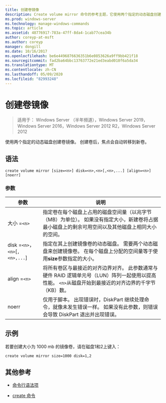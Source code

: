 ```yaml
---
title: 创建卷镜像
description: Create volume mirror 命令的参考主题，它使用两个指定的动态磁盘创建卷镜像。
ms.prod: windows-server
ms.technology: manage-windows-commands
ms.topic: article
ms.assetid: 48776917-783a-47ff-8da4-1cab77cea34b
author: coreyp-at-msft
ms.author: coreyp
manager: dongill
ms.date: 10/16/2017
ms.openlocfilehash: be6e4496876636351b6e0853626a9ff9bb421f18
ms.sourcegitcommit: fad2ba64bbc13763772e21ed3eabd010f6a5da34
ms.translationtype: MT
ms.contentlocale: zh-CN
ms.lasthandoff: 05/09/2020
ms.locfileid: "82993248"
---
```

# <a name="create-volume-mirror"></a>创建卷镜像

> 适用于： Windows Server （半年频道），Windows Server 2019，Windows Server 2016，Windows Server 2012 R2，Windows Server 2012

使用两个指定的动态磁盘创建卷镜像。 创建卷后，焦点会自动转移到新卷。

## <a name="syntax"></a>语法

```
create volume mirror [size=<n>] disk=<n>,<n>[,<n>,...] [align=<n>] [noerr]
```

### <a name="parameters"></a>参数

| 参数 | 说明 |
| --------- | ----------- |
| 大小 =`<n>` | 指定卷在每个磁盘上占用的磁盘空间量（以兆字节（MB）为单位）。 如果没有指定大小，新建卷将占据最小磁盘上的剩余可用空间以及其他磁盘上相同大小的空间。 |
| disk =`<n>`，`<n>`[`,<n>,...`] | 指定在其上创建镜像卷的动态磁盘。 需要两个动态磁盘来创建镜像卷。 在每个磁盘上分配的空间量等于使用**size**参数指定的大小。 |
| align =`<n>` | 将所有卷区与最接近的对齐边界对齐。 此参数通常与硬件 RAID 逻辑单元号（LUN）阵列一起使用以提高性能。 `<n>`从磁盘开始到最接近的对齐边界的千字节（KB）数。 |
| noerr | 仅用于脚本。 出现错误时，DiskPart 继续处理命令，就像未发生错误一样。 如果没有此参数，则错误会导致 DiskPart 退出并出现错误。 |

## <a name="examples"></a>示例

若要创建大小为 1000 mb 的镜像卷，请在磁盘1和2上键入：

```
create volume mirror size=1000 disk=1,2
```

## <a name="additional-references"></a>其他参考

- [命令行语法项](command-line-syntax-key.md)

- [create 命令](create.md)
